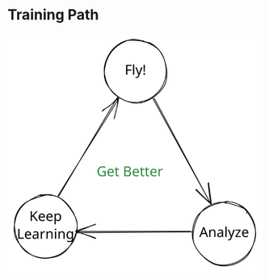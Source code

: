# Training Path

<img src="../.gitbook/assets/file.excalidraw (1).svg" alt="" class="gitbook-drawing">
